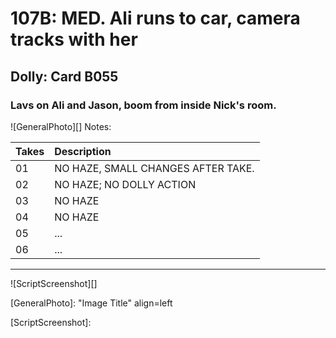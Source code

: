 # 107B: MED. Ali runs to car, camera tracks with her

## Dolly: Card B055

### Lavs on Ali and Jason, boom from inside Nick's room.

![GeneralPhoto][]
Notes: 

| Takes | Description |
|:---|:----|
| 01 | NO HAZE, SMALL CHANGES AFTER TAKE. |
| 02 | NO HAZE; NO DOLLY ACTION |
| 03 | NO HAZE |
| 04 | NO HAZE |
| 05 | ... |
| 06 | ... |

----

![ScriptScreenshot][]


[GeneralPhoto]:  "Image Title" align=left

[ScriptScreenshot]: 